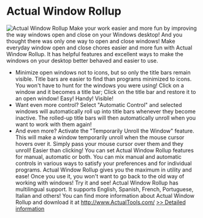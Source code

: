 # Actual Window Rollup
![Actual Window Rollup](https://mycommerce.akamaized.net/api/pimages/P173442/BIG/173442.GIF)
Make your work easier and more fun by improving the way windows open and close on your Windows desktop! And you thought there was only one way to open and close windows!
Make everyday window open and close chores easier and more fun with Actual Window Rollup. It has helpful features and excellent ways to make the windows on your desktop better behaved and easier to use.
- Minimize open windows not to icons, but so only the title bars remain visible.
Title bars are easier to find than programs minimized to icons. You won't have to hunt for the windows you were using! Click on a window and it becomes a title bar; Click on the title bar and restore it to an open window! Easy! Handy! Visible!
- Want even more control? Select "Automatic Control" and selected windows will automatically roll up into title bars whenever they become inactive. The rolled-up title bars will then automatically unroll when you want to work with them again!
- And even more? Activate the "Temporarily Unroll the Window" feature. This will make a window temporarily unroll when the mouse cursor hovers over it. Simply pass your mouse cursor over them and they unroll! Easier than clicking!
You can set Actual Window Rollup features for manual, automatic or both. You can mix manual and automatic controls in various ways to satisfy your preferences and for individual programs.
Actual Window Rollup gives you the maximum in utility and ease! Once you use it, you won't want to go back to the old way of working with windows! Try it and see!
Actual Window Rollup has multilingual support. It supports English, Spanish, French, Portuguese, Italian and others!
You can find more information about Actual Window Rollup and download it at http://www.ActualTools.com/
[>> Detailed information](https://secure.shareit.com/shareit/product.html?productid=173442&affiliateid=200057808)
